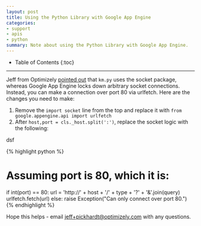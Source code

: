 ```yaml
---
layout: post
title: Using the Python Library with Google App Engine
categories:
- support
- apis
- python
summary: Note about using the Python Library with Google App Engine.
---
```

* Table of Contents
{:toc}
* * *

Jeff from Optimizely [pointed out][python-issue1] that `km.py` uses the socket package, whereas Google App Engine locks down arbitrary socket connections. Instead, you can make a connection over port 80 via urlfetch. Here are the changes you need to make:

1. Remove the `import socket` line from the top and replace it with `from google.appengine.api import urlfetch`
2. After `host,port = cls._host.split(':')`, replace the socket logic with the following:

dsf

{% highlight python %}
# Assuming port is 80, which it is:
if int(port) == 80:
  url = 'http://' + host + '/' + type + '?' + '&'.join(query)
  urlfetch.fetch(url)
else:
  raise Exception("Can only connect over port 80.")
{% endhighlight %}

Hope this helps - email jeff+pickhardt@optimizely.com with any questions.

[python-issue1]: https://github.com/kissmetrics/KISSmetrics/issues/1
